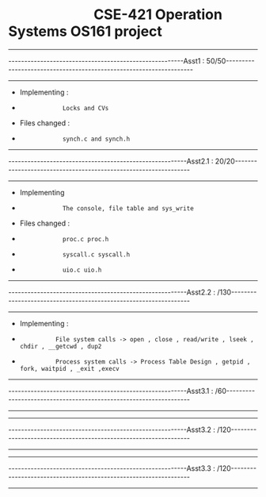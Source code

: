 #                                CSE-421 Operation Systems OS161 project
________________________________________________________________________________________________________________________________________
-------------------------------------------------------Asst1 : 50/50-------------------------------------------------------------------
________________________________________________________________________________________________________________________________________
- Implementing :
-                 Locks and CVs
- Files changed : 
-                 synch.c and synch.h

________________________________________________________________________________________________________________________________________
--------------------------------------------------------Asst2.1 : 20/20----------------------------------------------------------------
________________________________________________________________________________________________________________________________________

- Implementing 
-                 The console, file table and sys_write 
- Files changed : 
-                 proc.c proc.h
-                 syscall.c syscall.h
-                 uio.c uio.h
________________________________________________________________________________________________________________________________________
--------------------------------------------------------Asst2.2 : /130-----------------------------------------------------------------
________________________________________________________________________________________________________________________________________

- Implementing :
-               File system calls -> open , close , read/write , lseek , chdir , __getcwd , dup2
-               Process system calls -> Process Table Design , getpid , fork, waitpid , _exit ,execv

________________________________________________________________________________________________________________________________________
--------------------------------------------------------Asst3.1 : /60------------------------------------------------------------------
________________________________________________________________________________________________________________________________________

________________________________________________________________________________________________________________________________________
--------------------------------------------------------Asst3.2 : /120-----------------------------------------------------------------
________________________________________________________________________________________________________________________________________
________________________________________________________________________________________________________________________________________
--------------------------------------------------------Asst3.3 : /120-----------------------------------------------------------------
________________________________________________________________________________________________________________________________________
